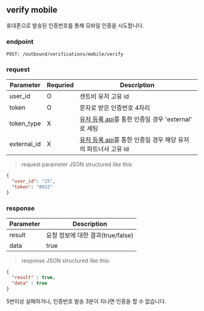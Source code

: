 ## verify mobile

휴대폰으로 발송된 인증번호를 통해 모바일 인증을 시도합니다.

### endpoint
<code>POST: /outbound/verifications/mobile/verify</code><br/>

### request
Parameter | Requried | Description
--------- | ------- | -----------
user_id |O| 센트비 유저 고유 id
token |O| 문자로 받은 인증번호 4자리
token_type |X| <a href="#register_user">유저 등록 api</a>를 통한 인증일 경우 'external' 로 세팅
external_id |X| <a href="#register_user">유저 등록 api</a>를 통한 인증일 경우 해당 유저의 파트너사 고유 id

> request parameter JSON structured like this:

```json
{
  "user_id": "15",
  "token": "8932"
}
```

### response
Parameter | Description
--------- | -----------
result | 요청 정보에 대한 결과(true/false)
data | true


> response JSON structured like this:

```json
{
  "result" : true,
  "data" : true 
}
```
<aside class="warning">
5번이상 실패하거나, 인증번호 발송 3분이 지나면 인증을 할 수 없습니다.
</aside>